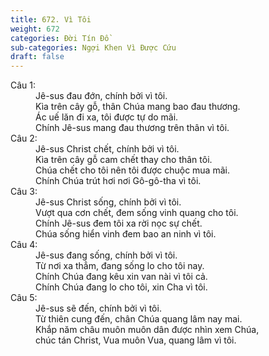 ```yaml
---
title: 672. Vì Tôi
weight: 672
categories: Đời Tín Đồ
sub-categories: Ngợi Khen Vì Được Cứu
draft: false
---
```

<dl><dt>Câu 1:</dt><dd data-verse="1">Jê-sus đau đớn, chính bởi vì tôi. <br/>Kìa trên cây gỗ, thân Chúa mang bao đau thương. <br/>Ác uế lăn đi xa, tôi được tự do mãi. <br/>Chính Jê-sus mang đau thương trên thân vì tôi. </dd><dt>Câu 2:</dt><dd data-verse="2">Jê-sus Christ chết, chính bởi vì tôi. <br/>Kìa trên cây gỗ cam chết thay cho thân tôi. <br/>Chúa chết cho tôi nên tôi được chuộc mua mãi. <br/>Chính Chúa trút hơi nơi Gô-gô-tha vì tôi. </dd><dt>Câu 3:</dt><dd data-verse="3">Jê-sus Christ sống, chính bởi vì tôi. <br/>Vượt qua cơn chết, đem sống vinh quang cho tôi. <br/>Chính Jê-sus đem tôi xa rời nọc sự chết. <br/>Chúa sống hiển vinh đem bao an ninh vì tôi. </dd><dt>Câu 4:</dt><dd data-verse="4">Jê-sus đang sống, chính bởi vì tôi. <br/>Từ nơi xa thẳm, đang sống lo cho tôi nay. <br/>Chính Chúa đang kêu xin van nài vì tôi cả. <br/>Chính Chúa đang lo cho tôi, xin Cha vì tôi. </dd><dt>Câu 5:</dt><dd data-verse="5">Jê-sus sẽ đến, chính bởi vì tôi. <br/>Từ thiên cung đến, chân Chúa quang lâm nay mai. <br/>Khắp năm châu muôn muôn dân được nhìn xem Chúa, <br/>chúc tán Christ, Vua muôn Vua, quang lâm vì tôi. </dd></dl>